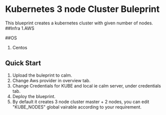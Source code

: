 # Kubernetes 3 node Cluster Buleprint

This blueprint creates a kubernetes cluster with given number of nodes.
##Infra
 1.AWS

##OS
 1. Centos

## Quick Start
 1. Upload the buleprint to calm.
 2. Change Aws provider in overview tab.
 3. Change Credentials for KUBE and local ie calm server, under credentials tab.
 4. Deploy the blueprint.
 5. By default it creates 3 node cluster master + 2 nodes, you can edit "KUBE_NODES" global vairable according to your requirement.
